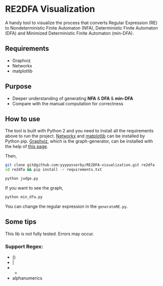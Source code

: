 RE2DFA Visualization
==============================

A handy tool to visualize the process that converts Regular Expression (RE) to Nondeterministic Finite Automaton (NFA), Deterministic Finite Automaton (DFA) and Minimized Deterministic Finite Automaton (min-DFA).

## Requirements

- Graphviz
- Networkx
- matplotlib

## Purpose

- Deeper understanding of generating **NFA** & **DFA** & **min-DFA**
- Compare with the manual computation for correctness

## How to use

The tool is built with Python 2 and you need to install all the requirements above to run the project. [Networkx](http://networkx.github.io/) and [matplotlib](http://matplotlib.org/) can be installed by Python pip. [Graphviz](http://graphviz.org/), which is the graph-generator, can be installed with the help of [this page](http://graphviz.org/Download.php).

Then,

```bash
git clone git@github.com:yyypasserby/RE2DFA-visualization.git re2dfa
cd re2dfa && pip install -r requirements.txt

python judge.py
```

If you want to see the graph, 

```bash
python min_dfa.py
```

You can change the regular expression in the ```generateRE.py```.

## Some tips
This lib is not fully tested. Errors may occur.

### Support Regex:

- ()
- |
- *
- alphanumerics

